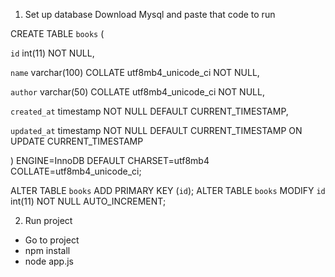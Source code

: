 1. Set up database
   Download Mysql and paste that code to run

CREATE TABLE `books` (

`id` int(11) NOT NULL,

`name` varchar(100) COLLATE utf8mb4_unicode_ci NOT NULL,

`author` varchar(50) COLLATE utf8mb4_unicode_ci NOT NULL,

`created_at` timestamp NOT NULL DEFAULT CURRENT_TIMESTAMP,

`updated_at` timestamp NOT NULL DEFAULT CURRENT_TIMESTAMP ON UPDATE CURRENT_TIMESTAMP

) ENGINE=InnoDB DEFAULT CHARSET=utf8mb4 COLLATE=utf8mb4_unicode_ci;

ALTER TABLE `books` ADD PRIMARY KEY (`id`);
ALTER TABLE `books` MODIFY `id` int(11) NOT NULL AUTO_INCREMENT;

2. Run project

- Go to project
- npm install
- node app.js
